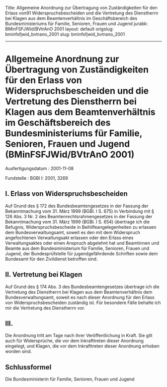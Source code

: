 Title: Allgemeine Anordnung zur Übertragung von Zuständigkeiten für den Erlass von91
  Widerspruchsbescheiden und die Vertretung des Dienstherrn bei Klagen aus dem Beamtenverhältnis
  im Geschäftsbereich des Bundesministeriums für Familie, Senioren, Frauen und Jugend
jurabk: BMinFSFJWid/BVtrAnO 2001
layout: default
origslug: bminfsfjwid_bvtrano_2001
slug: bminfsfjwid_bvtrano_2001

---

# Allgemeine Anordnung zur Übertragung von Zuständigkeiten für den Erlass von Widerspruchsbescheiden und die Vertretung des Dienstherrn bei Klagen aus dem Beamtenverhältnis im Geschäftsbereich des Bundesministeriums für Familie, Senioren, Frauen und Jugend (BMinFSFJWid/BVtrAnO 2001)

Ausfertigungsdatum
:   2001-11-08

Fundstelle
:   BGBl I: 2001, 3269



## I. Erlass von Widerspruchsbescheiden

Auf Grund des § 172 des Bundesbeamtengesetzes in der Fassung der
Bekanntmachung vom 31. März 1999 (BGBl. I S. 675) in Verbindung mit §
126 Abs. 3 Nr. 2 des Beamtenrechtsrahmengesetzes in der Fassung der
Bekanntmachung vom 31. März 1999 (BGBl. I S. 654) übertrage ich die
Befugnis, Widerspruchsbescheide in Beihilfeangelegenheiten zu erlassen
dem Bundesverwaltungsamt, soweit es den mit dem Widerspruch
angefochtenen Verwaltungsakt erlassen oder den Erlass eines
Verwaltungsaktes oder einen Anspruch abgelehnt hat und Beamtinnen und
Beamte aus dem Bundesministerium für Familie, Senioren, Frauen und
Jugend, der Bundesprüfstelle für jugendgefährdende Schriften sowie dem
Bundesamt für den Zivildienst betroffen sind.


## II. Vertretung bei Klagen

Auf Grund des § 174 Abs. 3 des Bundesbeamtengesetzes übertrage ich die
Vertretung des Dienstherrn bei Klagen aus dem Beamtenverhältnis dem
Bundesverwaltungsamt, soweit es nach dieser Anordnung für den Erlass
von Widerspruchsbescheiden zuständig ist. Für besondere Fälle behalte
ich mir die Vertretung des Dienstherrn vor.


## III.

Die Anordnung tritt am Tage nach ihrer Veröffentlichung in Kraft. Sie
gilt auch für Widersprüche, die vor dem Inkrafttreten dieser Anordnung
eingelegt, und Klagen, die vor dem Inkrafttreten dieser Anordnung
erhoben worden sind.


## Schlussformel

Die Bundesministerin für Familie, Senioren, Frauen und Jugend


